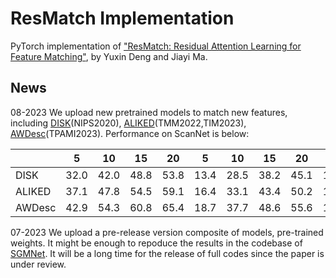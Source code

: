 # ResMatch Implementation

PyTorch implementation of ["ResMatch: Residual Attention Learning for Feature Matching"](https://arxiv.org/abs/2307.05180), by Yuxin Deng and Jiayi Ma.

## News
08-2023 We upload new pretrained models to match new features, including [DISK](https://github.com/cvlab-epfl/disk)(NIPS2020), [ALIKED](https://github.com/Shiaoming/ALIKED)(TMM2022,TIM2023), [AWDesc](https://github.com/vignywang/AWDesc)(TPAMI2023). Performance on ScanNet is below:

|           | 5     | 10    | 15    | 20    | 5     | 10    | 15    | 20    | MS    | P     |
| --------- | ----- | ----- | ----- | ----- | ----- | ----- | ----- | ----- | ----- | ----- |
| DISK       | 32.0  | 42.0  | 48.8 | 53.8  | 13.4  | 28.5  | 38.2  | 45.1  | 14.22 | 48.02 |
| ALIKED        | 37.1 | 47.8 | 54.5 | 59.1 | 16.4 | 33.1 | 43.4 | 50.2 | 14.51 | 48.80 |
| AWDesc     | 42.9 | 54.3 | 60.8 | 65.4 | 18.7 | 37.7 | 48.6 | 55.6 | 11.97 | 48.19 |


07-2023 We upload a pre-release version composite of models, pre-trained weights. It might be enough to repoduce the results in the codebase of [SGMNet](https://github.com/vdvchen/SGMNet). It will be a long time for the release of full codes since the paper is under review.
